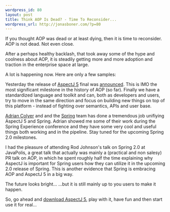 ```yaml
--- 
wordpress_id: 80
layout: post
title: Think AOP Is Dead? - Time To Reconsider...
wordpress_url: http://jonasboner.com/?p=80
---
```

If you thought AOP was dead or at least dying, then it is time to reconsider.
AOP is not dead. Not even close.

After a perhaps healthy backlash, that took away some of the hype and coolness about AOP, it is steadily getting more and more adoption and traction in the enterprise space at large.

A lot is happening now. Here are only a few samples:

Yesterday the release of <a href="http://eclipse.org/aspectj/">AspectJ 5</a> final was <a href="http://dev.eclipse.org/mhonarc/lists/aspectj-users/msg05174.html">announced</a>. This is IMO the most significant milestone in the history of AOP (so far). Finally we have a standardized language and toolkit and can, both as developers and users, try to move in the same direction and focus on building new things on top of this platform - instead of fighting over semantics, APIs and user base.

<a href="http://www.aspectprogrammer.org/blogs/adrian/">Adrian Colyer</a> and and the <a href="http://www.springframework.org/">Spring</a> team has done a tremendous job unifiying AspectJ 5 and Spring. Adrian showed me some of their work during the Spring Experience conference and they have some very cool and useful things both working and in the pipeline. Stay tuned for the upcoming Spring 2.0 milestones.

I had the pleasure of attending Rod Johnson's talk on Spring 2.0 at JavaPolis, a great talk that actually was mainly a (practical and non salesy) PR talk on AOP, in which he spent roughly half the time explaining why AspectJ is important for Spring users how they can utilize it in the upcoming 2.0 release of Spring. This is another evidence that Spring is embracing AOP and AspectJ 5 in a big way.

The future looks bright...
...but it is still mainly up to you users to make it happen.

So, go ahead and <a href="http://www.eclipse.org/ajdt/downloads/">download AspectJ 5</a>, play with it, have fun and then start use it for real...
